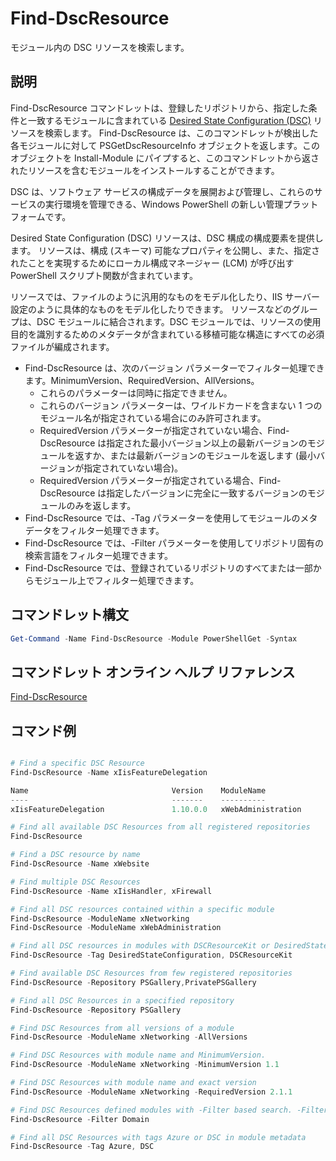 # Find-DscResource

モジュール内の DSC リソースを検索します。

## 説明

Find-DscResource コマンドレットは、登録したリポジトリから、指定した条件と一致するモジュールに含まれている [Desired State Configuration (DSC)](https://msdn.microsoft.com/en-us/PowerShell/dsc/overview) リソースを検索します。
Find-DscResource は、このコマンドレットが検出した各モジュールに対して PSGetDscResourceInfo オブジェクトを返します。このオブジェクトを Install-Module にパイプすると、このコマンドレットから返されたリソースを含むモジュールをインストールすることができます。

DSC は、ソフトウェア サービスの構成データを展開および管理し、これらのサービスの実行環境を管理できる、Windows PowerShell の新しい管理プラットフォームです。

Desired State Configuration (DSC) リソースは、DSC 構成の構成要素を提供します。 リソースは、構成 (スキーマ) 可能なプロパティを公開し、また、指定されたことを実現するためにローカル構成マネージャー (LCM) が呼び出す PowerShell スクリプト関数が含まれています。

リソースでは、ファイルのように汎用的なものをモデル化したり、IIS サーバー設定のように具体的なものをモデル化したりできます。 リソースなどのグループは、DSC モジュールに結合されます。DSC モジュールでは、リソースの使用目的を識別するためのメタデータが含まれている移植可能な構造にすべての必須ファイルが編成されます。

- Find-DscResource は、次のバージョン パラメーターでフィルター処理できます。MinimumVersion、RequiredVersion、AllVersions。
  - これらのパラメーターは同時に指定できません。
  - これらのバージョン パラメーターは、ワイルドカードを含まない 1 つのモジュール名が指定されている場合にのみ許可されます。
  - RequiredVersion パラメーターが指定されていない場合、Find-DscResource は指定された最小バージョン以上の最新バージョンのモジュールを返すか、または最新バージョンのモジュールを返します (最小バージョンが指定されていない場合)。
  - RequiredVersion パラメーターが指定されている場合、Find-DscResource は指定したバージョンに完全に一致するバージョンのモジュールのみを返します。
- Find-DscResource では、-Tag パラメーターを使用してモジュールのメタデータをフィルター処理できます。
- Find-DscResource では、-Filter パラメーターを使用してリポジトリ固有の検索言語をフィルター処理できます。
- Find-DscResource では、登録されているリポジトリのすべてまたは一部からモジュール上でフィルター処理できます。

## コマンドレット構文
```powershell
Get-Command -Name Find-DscResource -Module PowerShellGet -Syntax
```

## コマンドレット オンライン ヘルプ リファレンス

[Find-DscResource](http://go.microsoft.com/fwlink/?LinkId=517196)

## コマンド例
```powershell

# Find a specific DSC Resource
Find-DscResource -Name xIisFeatureDelegation

Name                                Version    ModuleName                          Repository
----                                -------    ----------                          ----------
xIisFeatureDelegation               1.10.0.0   xWebAdministration                  PSGallery

# Find all available DSC Resources from all registered repositories
Find-DscResource

# Find a DSC resource by name
Find-DscResource -Name xWebsite

# Find multiple DSC Resources
Find-DscResource -Name xIisHandler, xFirewall

# Find all DSC resources contained within a specific module
Find-DscResource -ModuleName xNetworking
Find-DscResource -ModuleName xWebAdministration

# Find all DSC resources in modules with DSCResourceKit or DesiredStateConfiguration
Find-DscResource -Tag DesiredStateConfiguration, DSCResourceKit

# Find available DSC Resources from few registered repositories
Find-DscResource -Repository PSGallery,PrivatePSGallery

# Find all DSC Resources in a specified repository
Find-DscResource -Repository PSGallery

# Find DSC Resources from all versions of a module
Find-DscResource -ModuleName xNetworking -AllVersions

# Find DSC Resources with module name and MinimumVersion.
Find-DscResource -ModuleName xNetworking -MinimumVersion 1.1

# Find DSC Resources with module name and exact version
Find-DscResource -ModuleName xNetworking -RequiredVersion 2.1.1

# Find DSC Resources defined modules with -Filter based search. -Filter searches in description and module names
Find-DscResource -Filter Domain

# Find all DSC Resources with tags Azure or DSC in module metadata
Find-DscResource -Tag Azure, DSC

```


<!--HONumber=Aug16_HO3-->


